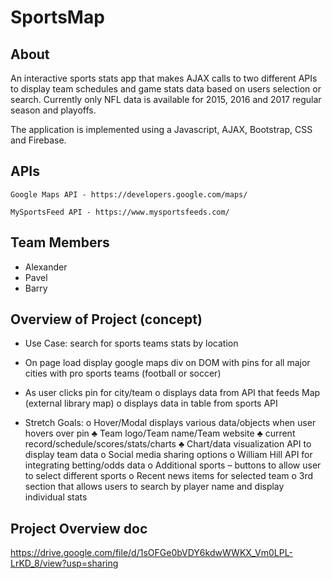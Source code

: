 # SportsMap

## About
An interactive sports stats app that makes AJAX calls to two different APIs to display team schedules and game stats data based on users selection or search. Currently only NFL data is available for 2015, 2016 and 2017 regular season and playoffs.  

The application is implemented using a Javascript, AJAX, Bootstrap, CSS and Firebase.


## APIs

```
Google Maps API - https://developers.google.com/maps/

MySportsFeed API - https://www.mysportsfeeds.com/
```


## Team Members
-	Alexander
-	Pavel
-	Barry

## Overview of Project (concept)
-	Use Case: search for sports teams stats by location
-	On page load display google maps div on DOM with pins for all major cities with pro sports teams (football or soccer)
-	As user clicks pin for city/team 
	o	 displays data from API that feeds Map (external library map)
	o	 displays data in table from sports API

-	Stretch Goals:
	o	Hover/Modal displays various data/objects when user hovers over pin
		♣	Team logo/Team name/Team website
		♣	current record/schedule/scores/stats/charts
		♣	Chart/data visualization API to display team data
	o	Social media sharing options
	o	William Hill API for integrating betting/odds data
	o	Additional sports – buttons to allow user to select different sports
	o	Recent news items for selected team
	o	3rd section that allows users to search by player name and display individual stats

## Project Overview doc
https://drive.google.com/file/d/1sOFGe0bVDY6kdwWWKX_Vm0LPL-LrKD_8/view?usp=sharing

